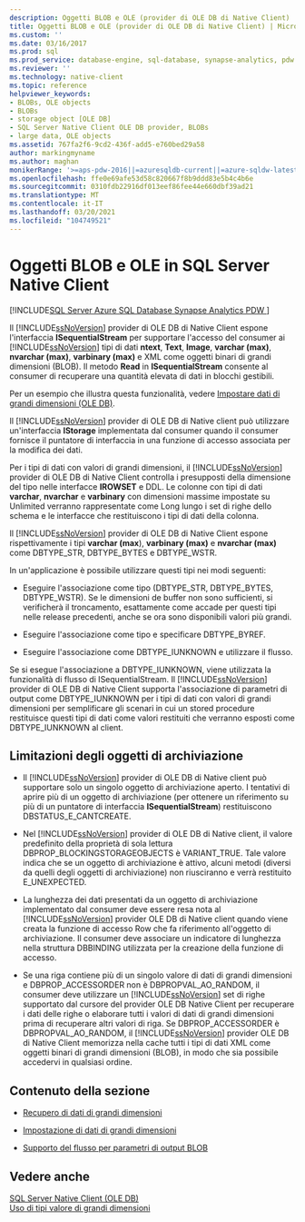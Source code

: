 ```yaml
---
description: Oggetti BLOB e OLE (provider di OLE DB di Native Client)
title: Oggetti BLOB e OLE (provider di OLE DB di Native Client) | Microsoft Docs
ms.custom: ''
ms.date: 03/16/2017
ms.prod: sql
ms.prod_service: database-engine, sql-database, synapse-analytics, pdw
ms.reviewer: ''
ms.technology: native-client
ms.topic: reference
helpviewer_keywords:
- BLOBs, OLE objects
- BLOBs
- storage object [OLE DB]
- SQL Server Native Client OLE DB provider, BLOBs
- large data, OLE objects
ms.assetid: 767fa2f6-9cd2-436f-add5-e760bed29a58
author: markingmyname
ms.author: maghan
monikerRange: '>=aps-pdw-2016||=azuresqldb-current||=azure-sqldw-latest||>=sql-server-2016||>=sql-server-linux-2017||=azuresqldb-mi-current'
ms.openlocfilehash: ffe0e69afe53d58c820667f8b9ddd83e5b4c4b6e
ms.sourcegitcommit: 0310fdb22916df013eef86fee44e660dbf39ad21
ms.translationtype: MT
ms.contentlocale: it-IT
ms.lasthandoff: 03/20/2021
ms.locfileid: "104749521"
---
```

# <a name="blobs-and-ole-objects-in-sql-server-native-client"></a>Oggetti BLOB e OLE in SQL Server Native Client
[!INCLUDE[SQL Server Azure SQL Database Synapse Analytics PDW ](../../includes/applies-to-version/sql-asdb-asdbmi-asa-pdw.md)]

  Il [!INCLUDE[ssNoVersion](../../includes/ssnoversion-md.md)] provider di OLE DB di Native Client espone l'interfaccia **ISequentialStream** per supportare l'accesso del consumer ai [!INCLUDE[ssNoVersion](../../includes/ssnoversion-md.md)] tipi di dati **ntext**, **Text**, **Image**, **varchar (max)**, **nvarchar (max)**, **varbinary (max)** e XML come oggetti binari di grandi dimensioni (BLOB). Il metodo **Read** in **ISequentialStream** consente al consumer di recuperare una quantità elevata di dati in blocchi gestibili.  
  
 Per un esempio che illustra questa funzionalità, vedere [Impostare dati di grandi dimensioni &#40;OLE DB&#41;](../../relational-databases/native-client-ole-db-how-to/set-large-data-ole-db.md).  
  
 Il [!INCLUDE[ssNoVersion](../../includes/ssnoversion-md.md)] provider di OLE DB di Native client può utilizzare un'interfaccia **IStorage** implementata dal consumer quando il consumer fornisce il puntatore di interfaccia in una funzione di accesso associata per la modifica dei dati.  
  
 Per i tipi di dati con valori di grandi dimensioni, il [!INCLUDE[ssNoVersion](../../includes/ssnoversion-md.md)] provider di OLE DB di Native Client controlla i presupposti della dimensione del tipo nelle interfacce **IROWSET** e DDL. Le colonne con tipi di dati **varchar**, **nvarchar** e **varbinary** con dimensioni massime impostate su Unlimited verranno rappresentate come Long lungo i set di righe dello schema e le interfacce che restituiscono i tipi di dati della colonna.  
  
 Il [!INCLUDE[ssNoVersion](../../includes/ssnoversion-md.md)] provider di OLE DB di Native Client espone rispettivamente i tipi **varchar (max**), **varbinary (max)** e **nvarchar (max)** come DBTYPE_STR, DBTYPE_BYTES e DBTYPE_WSTR.  
  
 In un'applicazione è possibile utilizzare questi tipi nei modi seguenti:  
  
-   Eseguire l'associazione come tipo (DBTYPE_STR, DBTYPE_BYTES, DBTYPE_WSTR). Se le dimensioni de buffer non sono sufficienti, si verificherà il troncamento, esattamente come accade per questi tipi nelle release precedenti, anche se ora sono disponibili valori più grandi.  
  
-   Eseguire l'associazione come tipo e specificare DBTYPE_BYREF.  
  
-   Eseguire l'associazione come DBTYPE_IUNKNOWN e utilizzare il flusso.  
  
 Se si esegue l'associazione a DBTYPE_IUNKNOWN, viene utilizzata la funzionalità di flusso di ISequentialStream. Il [!INCLUDE[ssNoVersion](../../includes/ssnoversion-md.md)] provider di OLE DB di Native Client supporta l'associazione di parametri di output come DBTYPE_IUNKNOWN per i tipi di dati con valori di grandi dimensioni per semplificare gli scenari in cui un stored procedure restituisce questi tipi di dati come valori restituiti che verranno esposti come DBTYPE_IUNKNOWN al client.  
  
## <a name="storage-object-limitations"></a>Limitazioni degli oggetti di archiviazione  
  
-   Il [!INCLUDE[ssNoVersion](../../includes/ssnoversion-md.md)] provider di OLE DB di Native client può supportare solo un singolo oggetto di archiviazione aperto. I tentativi di aprire più di un oggetto di archiviazione (per ottenere un riferimento su più di un puntatore di interfaccia **ISequentialStream**) restituiscono DBSTATUS_E_CANTCREATE.  
  
-   Nel [!INCLUDE[ssNoVersion](../../includes/ssnoversion-md.md)] provider di OLE DB di Native client, il valore predefinito della proprietà di sola lettura DBPROP_BLOCKINGSTORAGEOBJECTS è VARIANT_TRUE. Tale valore indica che se un oggetto di archiviazione è attivo, alcuni metodi (diversi da quelli degli oggetti di archiviazione) non riusciranno e verrà restituito E_UNEXPECTED.  
  
-   La lunghezza dei dati presentati da un oggetto di archiviazione implementato dal consumer deve essere resa nota al [!INCLUDE[ssNoVersion](../../includes/ssnoversion-md.md)] provider OLE DB di Native client quando viene creata la funzione di accesso Row che fa riferimento all'oggetto di archiviazione. Il consumer deve associare un indicatore di lunghezza nella struttura DBBINDING utilizzata per la creazione della funzione di accesso.  
  
-   Se una riga contiene più di un singolo valore di dati di grandi dimensioni e DBPROP_ACCESSORDER non è DBPROPVAL_AO_RANDOM, il consumer deve utilizzare un [!INCLUDE[ssNoVersion](../../includes/ssnoversion-md.md)] set di righe supportato dal cursore del provider OLE DB Native Client per recuperare i dati delle righe o elaborare tutti i valori di dati di grandi dimensioni prima di recuperare altri valori di riga. Se DBPROP_ACCESSORDER è DBPROPVAL_AO_RANDOM, il [!INCLUDE[ssNoVersion](../../includes/ssnoversion-md.md)] provider OLE DB di Native Client memorizza nella cache tutti i tipi di dati XML come oggetti binari di grandi dimensioni (BLOB), in modo che sia possibile accedervi in qualsiasi ordine.  
  
## <a name="in-this-section"></a>Contenuto della sezione  
  
-   [Recupero di dati di grandi dimensioni](../../relational-databases/native-client-ole-db-blobs/getting-large-data.md)  
  
-   [Impostazione di dati di grandi dimensioni](../../relational-databases/native-client-ole-db-blobs/setting-large-data.md)  
  
-   [Supporto del flusso per parametri di output BLOB](../../relational-databases/native-client-ole-db-blobs/streaming-support-for-blob-output-parameters.md)  
  
## <a name="see-also"></a>Vedere anche  
 [SQL Server Native Client &#40;OLE DB&#41;](../../relational-databases/native-client/ole-db/sql-server-native-client-ole-db.md)   
 [Uso di tipi valore di grandi dimensioni](../../relational-databases/native-client/features/using-large-value-types.md)  
  
  
